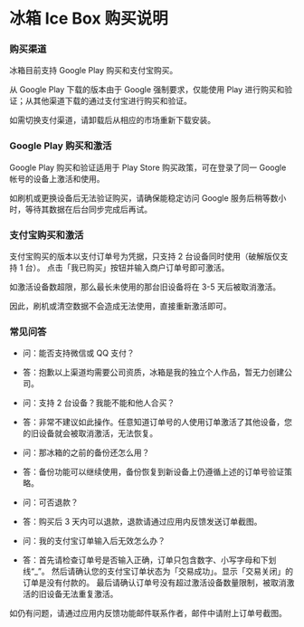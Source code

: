 # 冰箱 Ice Box 购买说明

### 购买渠道

冰箱目前支持 Google Play 购买和支付宝购买。

从 Google Play 下载的版本由于 Google 强制要求，仅能使用 Play 进行购买和验证；从其他渠道下载的通过支付宝进行购买和验证。

如需切换支付渠道，请卸载后从相应的市场重新下载安装。

### Google Play 购买和激活

Google Play 购买和验证适用于 Play Store 购买政策，可在登录了同一 Google 帐号的设备上激活和使用。

如刷机或更换设备后无法验证购买，请确保能稳定访问 Google 服务后稍等数小时，等待其数据在后台同步完成后再试。

### 支付宝购买和激活

支付宝购买的版本以支付订单号为凭据，只支持 2 台设备同时使用（破解版仅支持 1 台）。
点击「我已购买」按钮并输入商户订单号即可激活。

如激活设备数超限，那么最长未使用的那台旧设备将在 3-5 天后被取消激活。

因此，刷机或清空数据不会造成无法使用，直接重新激活即可。

### 常见问答

- 问：能否支持微信或 QQ 支付？
- 答：抱歉以上渠道均需要公司资质，冰箱是我的独立个人作品，暂无力创建公司。

- 问：支持 2 台设备？我能不能和他人合买？
- 答：非常不建议如此操作。任意知道订单号的人使用订单激活了其他设备，您的旧设备就会被取消激活，无法恢复。

- 问：那冰箱的之前的备份还怎么用？
- 答：备份功能可以继续使用，备份恢复到新设备上仍遵循上述的订单号验证策略。

- 问：可否退款？
- 答：购买后 3 天内可以退款，退款请通过应用内反馈发送订单截图。

- 问：我的支付宝订单输入后无效怎么办？
- 答：首先请检查订单号是否输入正确，订单只包含数字、小写字母和下划线“_”。
然后请确认您的支付宝订单状态为「交易成功」。显示「交易关闭」的订单是没有付款的。
最后请确认订单号没有超过激活设备数量限制，被取消激活的旧设备无法重复激活。

如仍有问题，请通过应用内反馈功能邮件联系作者，邮件中请附上订单号截图。

